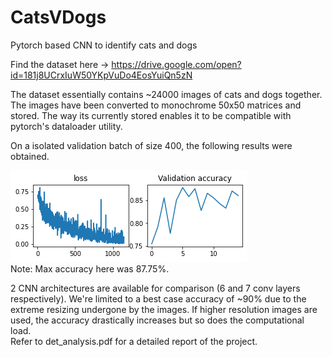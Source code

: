 # CatsVDogs
Pytorch based CNN to identify cats and dogs


Find the dataset here -> https://drive.google.com/open?id=181j8UCrxIuW50YKpVuDo4EosYuiQn5zN

The dataset essentially contains ~24000 images of cats and dogs together. 
The images have been converted to monochrome 50x50 matrices and stored. The way its currently stored enables it to be compatible with pytorch's dataloader utility.

On a isolated validation batch of size 400, the following results were obtained.

![error and accuracy per epoch](images/analytics.png)\
Note: Max accuracy here was 87.75%. 

2 CNN architectures are available for comparison (6 and 7 conv layers respectively). We're limited to a best case accuracy of ~90% due to the extreme resizing undergone by the images. If higher resolution images are used, the accuracy drastically increases but so does the computational load.\
Refer to det_analysis.pdf for a detailed report of the project.
